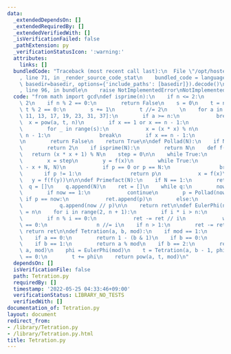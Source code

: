 ```yaml
---
data:
  _extendedDependsOn: []
  _extendedRequiredBy: []
  _extendedVerifiedWith: []
  _isVerificationFailed: false
  _pathExtension: py
  _verificationStatusIcon: ':warning:'
  attributes:
    links: []
  bundledCode: "Traceback (most recent call last):\n  File \"/opt/hostedtoolcache/Python/3.10.8/x64/lib/python3.10/site-packages/onlinejudge_verify/documentation/build.py\"\
    , line 71, in _render_source_code_stat\n    bundled_code = language.bundle(stat.path,\
    \ basedir=basedir, options={'include_paths': [basedir]}).decode()\n  File \"/opt/hostedtoolcache/Python/3.10.8/x64/lib/python3.10/site-packages/onlinejudge_verify/languages/python.py\"\
    , line 96, in bundle\n    raise NotImplementedError\nNotImplementedError\n"
  code: "from math import gcd\ndef isprime(n):\n    if n <= 2:\n        return n ==\
    \ 2\n    if n % 2 == 0:\n        return False\n    s = 0\n    t = n - 1\n    while\
    \ t % 2 == 0:\n        s += 1\n        t //= 2\n    \n    for a in [2, 3, 5, 7,\
    \ 11, 13, 17, 19, 23, 31, 37]:\n        if a >= n:\n            break\n      \
    \  x = pow(a, t, n)\n        if x == 1 or x == n - 1:\n            continue\n\
    \        for _ in range(s):\n            x = (x * x) % n\n            if x ==\
    \ n - 1:\n                break\n        if x == n - 1:\n            continue\n\
    \n        return False\n    return True\n\ndef Pollad(N):\n    if N % 2 == 0:\n\
    \        return 2\n    if isprime(N):\n        return N\n    def f(x):\n     \
    \   return (x * x + 1) % N\n    step = 0\n\n    while True:\n        step += 1\n\
    \        x = step\n        y = f(x)\n        while True:\n            p = gcd(y\
    \ - x + N, N)\n            if p == 0 or p == N:\n                break\n     \
    \       if p != 1:\n                return p\n            x = f(x)\n         \
    \   y = f(f(y))\n\n\ndef Primefact(N):\n    if N == 1:\n        return []\n  \
    \  q = []\n    q.append(N)\n    ret = []\n    while q:\n        now = q.pop()\n\
    \        if now == 1:\n            continue\n        p = Pollad(now)\n       \
    \ if p == now:\n            ret.append(p)\n        else:\n            q.append(p)\n\
    \            q.append(now // p)\n\n    return ret\n\ndef EulerPhi(n):\n    ret\
    \ = n\n    for i in range(2, n + 1):\n        if i * i > n:\n            break\n\
    \        if n % i == 0:\n            ret -= ret // i\n            while n % i\
    \ == 0:\n                n //= i\n    if n > 1:\n        ret -= ret // n\n   \
    \ return ret\n\ndef Tetration(a, b, mod):\n    if mod == 1:\n        return 0\n\
    \    if a == 0:\n        return 1 - (b & 1)\n    if b == 0:\n        return 1\n\
    \    if b == 1:\n        return a % mod\n    if b == 2:\n        return pow(a,\
    \ a, mod)\n    phi = EulerPhi(mod)\n    t = Tetration(a, b - 1, phi)\n    if t\
    \ == 0:\n        t += phi\n    return pow(a, t, mod)\n"
  dependsOn: []
  isVerificationFile: false
  path: Tetration.py
  requiredBy: []
  timestamp: '2022-05-25 04:33:46+09:00'
  verificationStatus: LIBRARY_NO_TESTS
  verifiedWith: []
documentation_of: Tetration.py
layout: document
redirect_from:
- /library/Tetration.py
- /library/Tetration.py.html
title: Tetration.py
---
```

